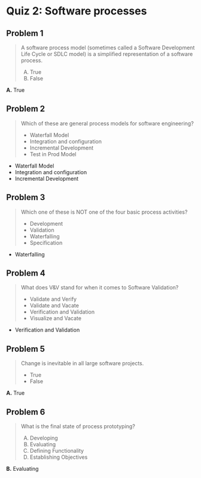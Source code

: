 <style type="text/css">ol { list-style-type: upper-alpha; }</style>

# Quiz 2: Software processes

## Problem 1

> A software process model (sometimes called a Software Development Life Cycle
  or SDLC model) is a simplified representation of a software process.
>
> 1.  True
> 1.  False

**A.** True

## Problem 2

> Which of these are general process models for software engineering?
>
> - Waterfall Model
> - Integration and configuration
> - Incremental Development
> - Test in Prod Model

- Waterfall Model
- Integration and configuration
- Incremental Development

## Problem 3

> Which one of these is NOT one of the four basic process activities?
>
> - Development
> - Validation
> - Waterfalling
> - Specification

- Waterfalling

## Problem 4

> What does V&V stand for when it comes to Software Validation?
>
> - Validate and Verify
> - Validate and Vacate
> - Verification and Validation
> - Visualize and Vacate

- Verification and Validation

## Problem 5

> Change is inevitable in all large software projects.
>
> - True
> - False

**A.** True

## Problem 6

> What is the final state of process prototyping?
>
> 1.  Developing
> 1.  Evaluating
> 1.  Defining Functionality
> 1.  Establishing Objectives

**B.** Evaluating
